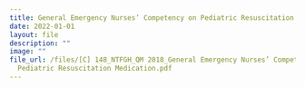 ```yaml
---
title: General Emergency Nurses’ Competency on Pediatric Resuscitation Medication
date: 2022-01-01
layout: file
description: ""
image: ""
file_url: /files/[C] 148_NTFGH_QM 2018_General Emergency Nurses’ Competency on
  Pediatric Resuscitation Medication.pdf
---
```

